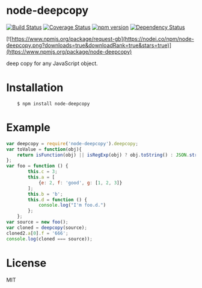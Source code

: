node-deepcopy
=============

[![Build Status](https://travis-ci.org/rockdragon/node-deepcopy.svg?branche=master)](https://travis-ci.org/rockdragon/node-deepcopy) [![Coverage Status](https://coveralls.io/repos/rockdragon/node-deepcopy/badge.png?branche=master)](https://coveralls.io/r/rockdragon/node-deepcopy) [![npm version](https://badge.fury.io/js/node-deepcopy.svg?branche=master)](http://badge.fury.io/js/node-deepcopy) [![Dependency Status](https://david-dm.org/rockdragon/node-deepcopy.svg?branche=master)](https://david-dm.org/rockdragon/node-deepcopy)

[![https://www.npmjs.org/package/request-gb](https://nodei.co/npm/node-deepcopy.png?downloads=true&downloadRank=true&stars=true)](https://www.npmjs.org/package/node-deepcopy)

deep copy for any JavaScript object.

Installation
======
```
	$ npm install node-deepcopy
```

Example
======

```javascript
var deepcopy = require('node-deepcopy').deepcopy;
var toValue = function(obj){
    return isFunction(obj) || isRegExp(obj) ? obj.toString() : JSON.stringify(obj);
};
var foo = function () {
        this.c = 3;
        this.a = [
            {e: 2, f: 'good', g: [1, 2, 3]}
        ];
        this.b = 'b';
        this.d = function () {
            console.log("I'm foo.d.")
        };
    };
var source = new foo();
var cloned = deepcopy(source);
cloned2.a[0].f = '666';
console.log(cloned === source));
```

License
======
MIT